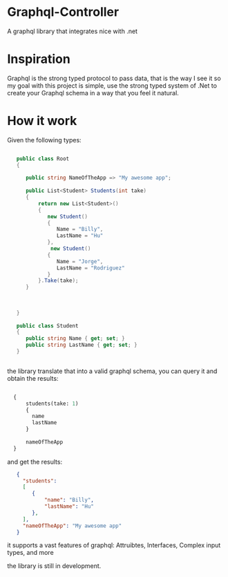# Graphql-Controller
A graphql library that integrates nice with .net 



# Inspiration
Graphql is the strong typed protocol to pass data, that is the way I see it so my goal
with this project is simple, use the strong typed system of .Net to create your Graphql schema 
in a way that you feel it natural.

# How it work

Given the following types:
```c#

   public class Root
   {
   
      public string NameOfTheApp => "My awesome app";
   
      public List<Student> Students(int take)
      {
          return new List<Student>()
          {
             new Student()
             {
                Name = "Billy",
                LastName = "Hu"
             },
              new Student()
             {
                Name = "Jorge",
                LastName = "Rodriguez"
             }
          }.Take(take);    
      }
      
      
      
   }
   
   public class Student
   {
      public string Name { get; set; }
      public string LastName { get; set; }
   }
         
```

the library translate that into a valid graphql schema,
you can query it and obtain the results:

```graphql

  {
      students(take: 1)
      {
        name
        lastName
      }
      
      nameOfTheApp
  }

```

and get the results:
```json
   {
     "students": 
     [
        {
            "name": "Billy",
            "lastName": "Hu"
        },             
     ],
     "nameOfTheApp": "My awesome app"
   }
```

it supports a vast features of graphql:
Attruibtes,
Interfaces,
Complex input types,
and more

the library is still in development.

